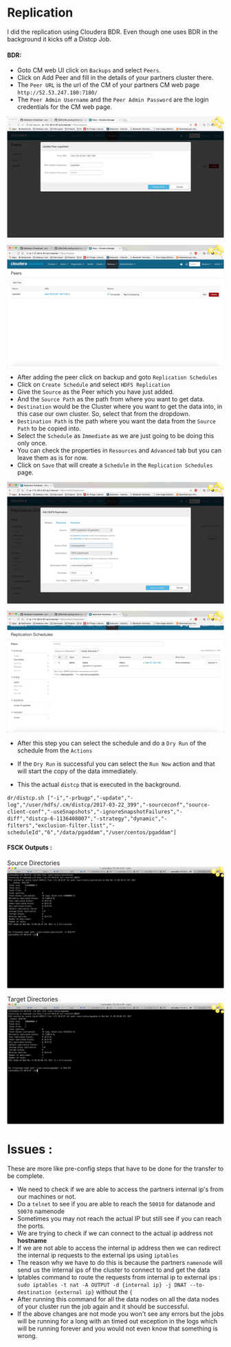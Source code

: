 # Replication 

I did the replication using Cloudera BDR. Even though one uses BDR in the background it kicks off a Distcp Job.

#### BDR:

* Goto CM web UI click on `Backups` and select `Peers`.
* Click on Add Peer and fill in the details of your partners cluster there.
* The `Peer URL` is the url of the CM of your partners CM web page `http://52.53.247.180:7180/`
* The `Peer Admin Username` and the `Peer Admin Password` are the login credentials for the CM web page.

![peer_add](../png/replication_peer_add.png)

![peer_list](../png/replication_peer_list.png)

* After adding the peer click on backup and goto `Replication Schedules`
* Click on `Create Schedule` and select `HDFS Replication`
* Give the `Source` as the Peer which you have just added.
* And the `Source Path` as the path from where you want to get data.
* `Destination` would be the Cluster where you want to get the data into, in this case our own cluster. So, select that from the dropdown.
* `Destination Path` is the path where you want the data from the `Source Path` to be copied into.
* Select the `Schedule` as `Immediate` as we are just going to be doing this only once.
* You can check the properties in `Resources` and `Advanced` tab but you can leave them as is for now.
* Click on `Save` that will create a `Schedule` in the `Replication Schedules` page.

![replication_schedule_config](../png/replication_config.png)

![replication_list](../png/replication_bdr_run.png)

* After this step you can select the schedule and do a `Dry Run` of the schedule from the `Actions`
* If the `Dry Run` is successful you can select the `Run Now` action and that will start the copy of the data immediately.
 
* This the actual `distcp` that is executed in the background.
```commandline
dr/distcp.sh ["-i","-prbugp","-update","-log","/user/hdfs/.cm/distcp/2017-03-22_399","-sourceconf","source-client-conf","-useSnapshots","-ignoreSnapshotFailures","-diff","distcp-6-1136408007","-strategy","dynamic","-filters","exclusion-filter.list","-scheduleId","6","/data/pgaddam","/user/centos/pgaddam"]
```

#### FSCK Outputs :

Source Directories
![source dir](../png/fsck_jastidinesh.png)

Target Directories
![target dir](../png/fsck_pgaddam.png)
 
# Issues :

These are more like pre-config steps that have to be done for the transfer to be complete. 
 
* We need to check if we are able to access the partners internal ip's from our machines or not.
* Do a `telnet` to see if you are able to reach the `50010` for datanode and `50070` namenode
* Sometimes you may not reach the actual IP but still see if you can reach the ports.
* We are trying to check if we can connect to the actual ip address not **hostname**
* If we are not able to access the internal ip address then we can redirect the internal ip requests to the external ips using `iptables`
* The reason why we have to do this is because the partners `namenode` will send us the internal ips of the cluster to connect to and get the data
* Iptables command to route the requests from internal ip to external ips :
`sudo iptables -t nat -A OUTPUT -d {internal ip} -j DNAT --to-destination {external ip}` without the `{`
* After running this command for all the data nodes on all the data nodes of your cluster run the job again and it should be successful.
* If the above changes are not mode you won't see any errors but the jobs will be running for a long with an timed out exception in the logs which will be running forever and you would not even know that something is wrong.
 
 
